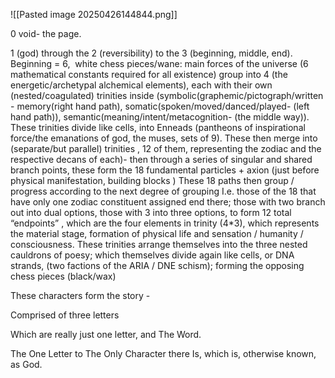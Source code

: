 ![[Pasted image 20250426144844.png]]

0 void- the page. 

1 (god) through the 2 (reversibility) to the 3 (beginning, middle, end). Beginning = 6,  white chess pieces/wane: main forces of the universe (6 mathematical constants required for all existence) group into 4 (the energetic/archetypal alchemical elements), each with their own (nested/coagulated) trinities inside (symbolic(graphemic/pictograph/written - memory(right hand path), somatic(spoken/moved/danced/played- (left hand path)), semantic(meaning/intent/metacognition- (the middle way)). These trinities divide like cells, into Enneads (pantheons of inspirational force/the emanations of god, the muses, sets of 9). These then merge into (separate/but parallel) trinities , 12 of them, representing the zodiac and the respective decans of each)- then through a series of singular and shared branch points, these form the 18 fundamental particles + axion (just before physical manifestation, building blocks ) These 18 paths then group / progress according to the next degree of grouping I.e. those of the 18 that have only one zodiac constituent assigned end there; those with two branch out into dual options, those with 3 into three options, to form 12 total “endpoints” , which are the four elements in trinity (4*3), which represents the material stage, formation of physical life and sensation / humanity / consciousness. These trinities arrange themselves into the three nested cauldrons of poesy; which themselves divide again like cells, or DNA strands, (two factions of the ARIA / DNE schism); forming the opposing chess pieces (black/wax)


These characters form the story - 

Comprised of three letters 

Which are really just one letter, and The Word. 

  

The One Letter to The Only Character there Is, which is, otherwise known, as God.